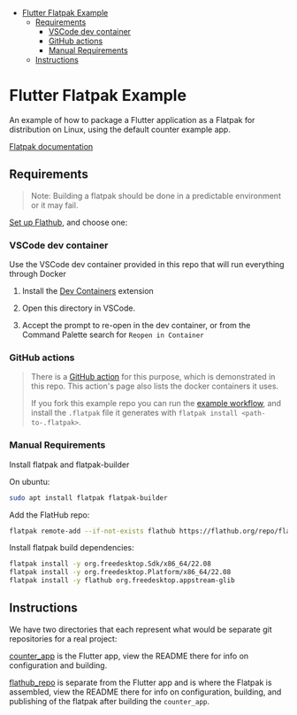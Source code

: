 - [Flutter Flatpak Example](#flutter-flatpak-example)
  - [Requirements](#requirements)
    - [VSCode dev container](#vscode-dev-container)
    - [GitHub actions](#github-actions)
    - [Manual Requirements](#manual-requirements)
  - [Instructions](#instructions)


# Flutter Flatpak Example


An example of how to package a Flutter application as a Flatpak for distribution
on Linux, using the default counter example app.

[Flatpak documentation](https://docs.flatpak.org/en/latest/index.html)



## Requirements

> Note: Building a flatpak should be done in a predictable environment or it may
> fail.

[Set up Flathub](https://flatpak.org/setup/), and choose one:

### VSCode dev container

Use the VSCode dev container provided in this repo that will run everything
through Docker

1. Install the [Dev
   Containers](https://marketplace.visualstudio.com/items?itemName=ms-vscode-remote.remote-containers)
   extension
   
2. Open this directory in VSCode.

3. Accept the prompt to re-open in the dev container, or from the Command
   Palette search for `Reopen in Container`


### GitHub actions

> There is a [GitHub
> action](https://github.com/bilelmoussaoui/flatpak-github-actions) for this
> purpose, which is demonstrated in this repo. This action's page also lists the
> docker containers it uses.
> 
> If you fork this example repo you can run the [example workflow](https://github.com/Merrit/flutter_flatpak_example/blob/main/.github/workflows/flatpak.yml), and
> install the `.flatpak` file it generates with `flatpak install <path-to-.flatpak>`.


### Manual Requirements

Install flatpak and flatpak-builder

On ubuntu:

```bash
sudo apt install flatpak flatpak-builder
```

Add the FlatHub repo:

```bash
flatpak remote-add --if-not-exists flathub https://flathub.org/repo/flathub.flatpakrepo
```

Install flatpak build dependencies:

```bash
flatpak install -y org.freedesktop.Sdk/x86_64/22.08
flatpak install -y org.freedesktop.Platform/x86_64/22.08
flatpak install -y flathub org.freedesktop.appstream-glib
```


## Instructions

We have two directories that each represent what would be separate git
repositories for a real project:

[counter_app](counter_app/) is the Flutter app, view the README there for info on
configuration and building.

[flathub_repo](flathub_repo/) is separate from the Flutter app and is where the Flatpak is
assembled, view the README there for info on configuration, building, and
publishing of the flatpak after building the `counter_app`.
